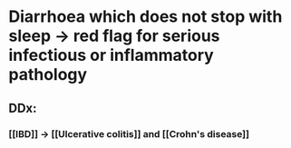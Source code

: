 # Diarrhoea which does not stop with sleep -> red flag for serious infectious or inflammatory pathology 
## DDx:
### [[IBD]] -> [[Ulcerative colitis]] and [[Crohn's disease]]